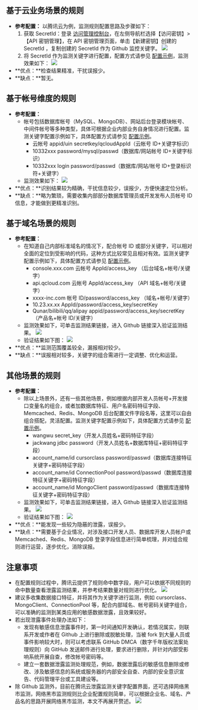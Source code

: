 ## 基于云业务场景的规则
- **参考配置：**
以腾讯云为例，监测规则配置思路及步骤如下：
	1. 获取 SecretId：登录 [访问管理控制台](https://console.cloud.tencent.com/cam/capi)，在左侧导航栏选择【访问密钥】>【API 密钥管理】，在 API 密钥管理页面，单击【新建密钥】创建的 SecretId ，复制创建的 SecretId 作为 Github 监控关键字。
![](https://main.qcloudimg.com/raw/4dc8f86e025ce9ec89148af23a2eea3b.png)
	2. 将 SecretId 作为监测关键字进行配置，配置方式请参见 [配置示例](https://cloud.tencent.com/document/product/664/36203)，监测效果如下：
![](https://main.qcloudimg.com/raw/b22a028d7d9876ccd12df4a30925b9de.png)
- **优点：**检查结果精准，干扰误报少。
- **缺点：**暂无。

## 基于帐号维度的规则
- **参考配置：**
	- 帐号包括数据库帐号（MySQL、MongoDB）、网站后台登录模块帐号、中间件帐号等多种类型，具体可根据企业内部业务自身情况进行配置。监测关键字配置示例如下，具体配置方式请参见  [配置示例](https://cloud.tencent.com/document/product/664/36203)。
		- 云帐号 appid/uin secretkey/qcloudAppId（云帐号 ID+关键字标识）
		- 10332xxx password/mysql/passwd（数据库/网站帐号 ID+关键字标识）
		- 10332xxx login password/passwd（数据库/网站/帐号 ID+登录标识符+关键字）
	- 监测效果如下：
	![](https://main.qcloudimg.com/raw/c8fc20f665180e0296379063818c579b.png)
- **优点：**识别结果较为精确，干扰信息较少，误报少，方便快速定位分析。
- **缺点：**略为繁琐，需要收集内部部分数据库管理员或开发发布人员帐号 ID 信息，才能做到更精准识别。

## 基于域名场景的规则
- **参考配置：**
	- 在知道自己内部标准域名的情况下，配合帐号 ID 或部分关键字，可以相对全面的定位到受影响的代码，这种方式比较常见且相对有效。监测关键字配置示例如下，具体配置方式请参见  [配置示例](https://cloud.tencent.com/document/product/664/36203)。    
		- console.xxx.com 云帐号 AppId/access_key （后台域名+帐号/关键字）
		- api.qcloud.com  云帐号 AppId/access_key （API 域名+帐号/关键字）
		- xxxx-inc.com 帐号 ID/password/access_key （域名+帐号/关键字）
		- 10.23.xx.xx AppId/password/access_key/secretKey
		- Qunar/bilibili/qq/alipay  appid/password/access_key/secretKey （产品名+帐号 ID/关键字）
	- 监测效果如下，可单击监测结果链接，进入 Github 链接深入验证监测结果。
	![](https://main.qcloudimg.com/raw/a7d2f233c657856efb055ba6edd80ba1.png)
	- 验证结果如下图：
	![](https://main.qcloudimg.com/raw/6d735c1a055bc774b19baa7db0d8092d.png)
- **优点：**监测范围覆盖较全，漏报相对较少。
- **缺点：**误报相对较多，关键字的组合需进行一定调整、优化和运营。

## 其他场景的规则
- **参考配置：**
	- 除以上场景外，还有一些其他场景，例如根据内部开发人员帐号+开发接口变量名的组合，或者加数据库特征、用户名密码特征字段、Memcached、Redis、MongoDB 后台配置文件字段名等，这里可以自由组合搭配，灵活配置。监测关键字配置示例如下，具体配置方式请参见  [配置示例](https://cloud.tencent.com/document/product/664/36203)。  
		- wangwu secret_key（开发人员姓名+密码特征字段）
		- jackwang jdbc password（开发人员姓名+数据库特征+密码特征字段）
		- account_name/id cursorclass password/passwd（数据库连接特征关键字+密码特征字段）
		- account_name/id ConnectionPool password/passwd（数据库连接特征关键字+密码特征字段）
		- account_name/id  MongoClient password/passwd（数据库连接特征关键字+密码特征字段）
	- 监测效果如下，可单击监测结果链接，进入 Github 链接深入验证监测结果。
	![](https://main.qcloudimg.com/raw/78c5f6a1ef117bfda797da667465d1d6.png)
	- 验证结果如下图：
	![](https://main.qcloudimg.com/raw/254ee21d8d63f0d1737dd4e3ed1377e7.png)
- **优点：**能发现一些较为隐蔽的泄露，误报少。
- **缺点：**需要基于企业情况，对涉及接口开发人员、数据库开发人员帐户或 Memcached、Redis、MongoDB 登录字段信息进行简单梳理，并对组合规则进行运营，逐步优化，消除误报。

## 注意事项
- 在配置规则过程中，腾讯云提供了规则命中数字段，用户可以依据不同规则的命中数量查看泄露监测结果，并参考结果数量对规则进行优化。
	![](https://main.qcloudimg.com/raw/492993860769369621f5292c39469b68.png)
- 建议多收集数据接口特征，并将其作为关键字进行监测，例如 cursorclass、MongoClient、ConnectionPool 等，配合内部域名、帐号密码关键字组合，可以准确的监测到某类应用的敏感数据泄露，且效果较好。
-  若出现泄露事件处理办法如下：
	-  发现有敏感信息泄露事件时，第一时间通知开发确认，若情况属实，则联系开发或作者在 Github 上进行删除或脱敏处理，当被 fork 到大量人员或事件影响较大时，则可以考虑联系 GitHub DMCA（数字千年版权法案处理规则）向 GitHub 发送邮件进行处理，要求进行删除，并针对内部受影响系统开展自查，修改帐号密码等。
	- 建立一套数据泄露监测处理规范，例如，数据泄露后的敏感信息删除或修改、涉及敏感信息的系统或服务器的内部安全自查、内部的安全意识宣告、代码管理平台或工具建设等。
- 除 Github 监测外，目前在腾讯云泄露监测关键字配置界面，还可选择网络黑市监测，网络黑市监测规则比企业配置规则简单，可以根据企业名、域名、产品名的思路开展网络黑市监测，本文不再展开赘述。
![](https://main.qcloudimg.com/raw/b90e50f7e3dc51bec5d2361facc70b03.png)
